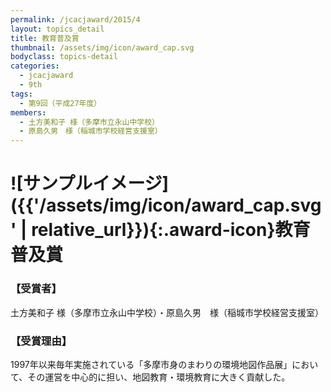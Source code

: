 ```yaml
---
permalink: /jcacjaward/2015/4
layout: topics_detail
title: 教育普及賞
thumbnail: /assets/img/icon/award_cap.svg
bodyclass: topics-detail
categories:
  - jcacjaward
  - 9th
tags:
  - 第9回（平成27年度）
members:
  - 土方美和子 様（多摩市立永山中学校）
  - 原島久男　様（稲城市学校経営支援室）
---
```


# ![サンプルイメージ]({{'/assets/img/icon/award_cap.svg' | relative_url}}){:.award-icon}教育普及賞

### 【受賞者】

土方美和子 様（多摩市立永山中学校）・原島久男　様（稲城市学校経営支援室）

### 【受賞理由】

1997年以来毎年実施されている「多摩市身のまわりの環境地図作品展」において、その運営を中心的に担い、地図教育・環境教育に大きく貢献した。
